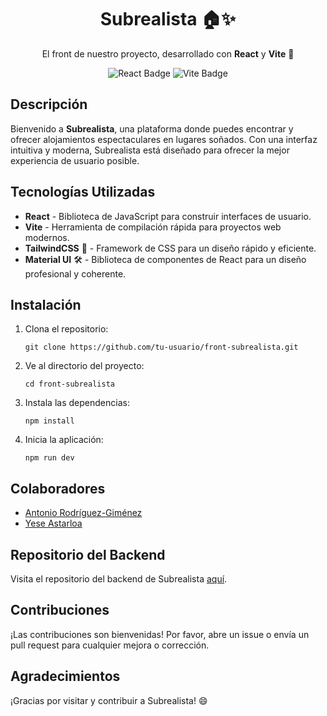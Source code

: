 <html lang="en">
<head>
  <meta charset="UTF-8">
  <meta name="viewport" content="width=device-width, initial-scale=1.0">
</head>
<body>

<h1 align="center">Subrealista 🏠✨</h1>
<p align="center">El front de nuestro proyecto, desarrollado con <strong>React</strong> y <strong>Vite</strong> 🚀</p>

<p align="center">
  <img src="https://img.shields.io/badge/React-v17.0.2-blue" alt="React Badge">
  <img src="https://img.shields.io/badge/Vite-v2.9.9-yellow" alt="Vite Badge">
</p>

<h2>Descripción</h2>
<p>Bienvenido a <strong>Subrealista</strong>, una plataforma donde puedes encontrar y ofrecer alojamientos espectaculares en lugares soñados. Con una interfaz intuitiva y moderna, Subrealista está diseñado para ofrecer la mejor experiencia de usuario posible.</p>

<h2>Tecnologías Utilizadas</h2>
<ul>
  <li><strong>React</strong> - Biblioteca de JavaScript para construir interfaces de usuario.</li>
  <li><strong>Vite</strong> - Herramienta de compilación rápida para proyectos web modernos.</li>
  <li><strong>TailwindCSS</strong> 🌈 - Framework de CSS para un diseño rápido y eficiente.</li>
  <li><strong>Material UI</strong> 🛠️ - Biblioteca de componentes de React para un diseño profesional y coherente.</li>
</ul>

<h2>Instalación</h2>
<ol>
  <li>Clona el repositorio:
    <pre><code>git clone https://github.com/tu-usuario/front-subrealista.git</code></pre>
  </li>
  <li>Ve al directorio del proyecto:
    <pre><code>cd front-subrealista</code></pre>
  </li>
  <li>Instala las dependencias:
    <pre><code>npm install</code></pre>
  </li>
  <li>Inicia la aplicación:
    <pre><code>npm run dev</code></pre>
  </li>
</ol>

<h2>Colaboradores</h2>
<ul>
  <li><a href="https://www.linkedin.com/in/antoniorg-dev/" target="_blank">Antonio Rodríguez-Giménez</a></li>
  <li><a href="https://www.linkedin.com/in/yese-astarloa/" target="_blank">Yese Astarloa</a></li>
</ul>

<h2>Repositorio del Backend</h2>
<p>Visita el repositorio del backend de Subrealista <a href="https://github.com/Kaysera14/back-subrealista" target="_blank">aquí</a>.</p>

<h2>Contribuciones</h2>
<p>¡Las contribuciones son bienvenidas! Por favor, abre un issue o envía un pull request para cualquier mejora o corrección.</p>

<h2>Agradecimientos</h2>
<p>¡Gracias por visitar y contribuir a Subrealista! 😄</p>

</body>
</html>
